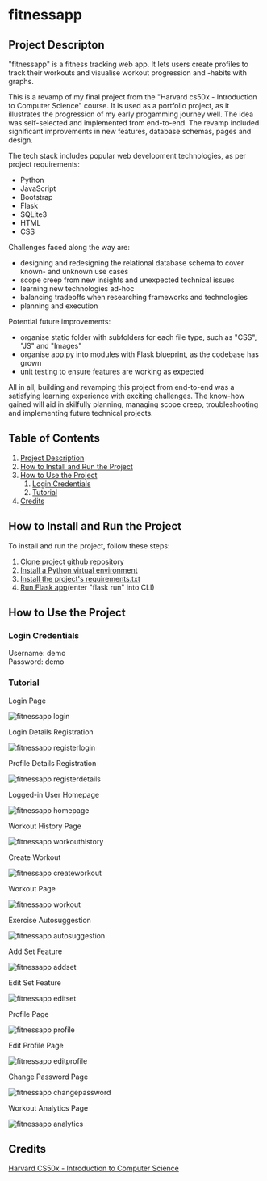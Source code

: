 # fitnessapp

## Project Descripton
"fitnessapp" is a fitness tracking web app. It lets users create profiles to track their workouts and visualise workout progression and -habits with graphs. 

This is a revamp of my final project from the "Harvard cs50x - Introduction to Computer Science" course. It is used as a portfolio project, as it illustrates the progression of my early progamming journey well. The idea was self-selected and implemented from end-to-end. The revamp included significant improvements in new features, database schemas, pages and design.

The tech stack includes popular web development technologies, as per project requirements:
- Python
- JavaScript
- Bootstrap
- Flask
- SQLite3
- HTML
- CSS

Challenges faced along the way are:
- designing and redesigning the relational database schema to cover known- and unknown use cases
- scope creep from new insights and unexpected technical issues
- learning new technologies ad-hoc
- balancing tradeoffs when researching frameworks and technologies
- planning and execution 

Potential future improvements:
- organise static folder with subfolders for each file type, such as "CSS", "JS" and "Images"
- organise app.py into modules with Flask blueprint, as the codebase has grown
- unit testing to ensure features are working as expected

All in all, building and revamping this project from end-to-end was a satisfying learning experience with exciting challenges. The know-how gained will aid in skilfully planning, managing scope creep, troubleshooting and implementing future technical projects.

## Table of Contents
1. [Project Description](#project-description)
2. [How to Install and Run the Project](#how-to-install-and-run-the-project)
3. [How to Use the Project](#how-to-use-the-project)
    1. [Login Credentials](#login-credentials)
    2. [Tutorial](#tutorial)
4. [Credits](#credits)

## How to Install and Run the Project
To install and run the project, follow these steps:
1. [Clone project github repository](https://docs.github.com/en/repositories/creating-and-managing-repositories/cloning-a-repository)
2. [Install a Python virtual environment](https://docs.python.org/3/tutorial/venv.html)
3. [Install the project's requirements.txt](https://www.freecodecamp.org/news/python-requirementstxt-explained/)
4. [Run Flask app](https://flask.palletsprojects.com/en/3.0.x/quickstart/)(enter "flask run" into CLI)


## How to Use the Project
### Login Credentials
Username: demo\
Password: demo

### Tutorial

Login Page

![fitnessapp login](https://i.imgur.com/7sLOoNo.png)

Login Details Registration

![fitnessapp registerlogin](https://imgur.com/w2DHIcf.png)

Profile Details Registration

![fitnessapp registerdetails](https://i.imgur.com/O2P5OPk.png)

Logged-in User Homepage

![fitnessapp homepage](https://i.imgur.com/OvkXtj6.png)

Workout History Page

![fitnessapp workouthistory](https://i.imgur.com/A6t3MLR.png)

Create Workout

![fitnessapp createworkout](https://i.imgur.com/5dcKb9X.png)

Workout Page

![fitnessapp workout](https://i.imgur.com/W4jMJ9p.png)

Exercise Autosuggestion

![fitnessapp autosuggestion](https://i.imgur.com/a09TUcY.png)

Add Set Feature

![fitnessapp addset](https://imgur.com/en5K5mN.png)

Edit Set Feature

![fitnessapp editset](https://imgur.com/Q5L8pr2.png)

Profile Page

![fitnessapp profile](https://i.imgur.com/xuzbUhB.png)

Edit Profile Page

![fitnessapp editprofile](https://i.imgur.com/zX2l5o5.png)

Change Password Page

![fitnessapp changepassword](https://i.imgur.com/1U6Emo0.png)

Workout Analytics Page

![fitnessapp analytics](https://i.imgur.com/Ow6gJJ5.png)



## Credits
[Harvard CS50x - Introduction to Computer Science](https://cs50.harvard.edu/x/2024/)

